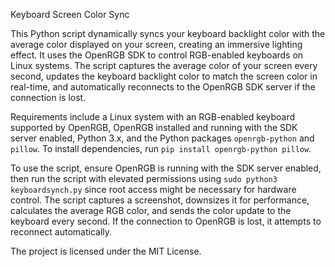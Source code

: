 Keyboard Screen Color Sync

This Python script dynamically syncs your keyboard backlight color with the average color displayed on your screen, creating an immersive lighting effect. It uses the OpenRGB SDK to control RGB-enabled keyboards on Linux systems. The script captures the average color of your screen every second, updates the keyboard backlight color to match the screen color in real-time, and automatically reconnects to the OpenRGB SDK server if the connection is lost.

Requirements include a Linux system with an RGB-enabled keyboard supported by OpenRGB, OpenRGB installed and running with the SDK server enabled, Python 3.x, and the Python packages `openrgb-python` and `pillow`. To install dependencies, run `pip install openrgb-python pillow`. 

To use the script, ensure OpenRGB is running with the SDK server enabled, then run the script with elevated permissions using `sudo python3 keyboardsynch.py` since root access might be necessary for hardware control. The script captures a screenshot, downsizes it for performance, calculates the average RGB color, and sends the color update to the keyboard every second. If the connection to OpenRGB is lost, it attempts to reconnect automatically.

The project is licensed under the MIT License.
